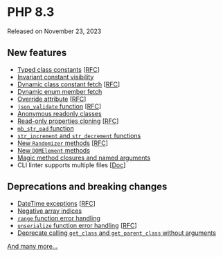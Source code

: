 # PHP 8.3

Released on November 23, 2023

## New features
- [Typed class constants](8.3/1_typed_class_constants.php) [[RFC](https://wiki.php.net/rfc/typed_class_constants)]
- [Invariant constant visibility](8.3/2_invariant_constant_visibility.php)
- [Dynamic class constant fetch](8.3/3_dynamic_class_constant_fetch.php) [[RFC](https://wiki.php.net/rfc/dynamic_class_constant_fetch)]
- [Dynamic enum member fetch](8.3/4_dynamic_enum_member_fetch.php)
- [Override attribute](8.3/5_override_attribute.php) [[RFC](https://wiki.php.net/rfc/marking_overriden_methods)]
- [`json_validate` function](8.3/6_json_validate.php) [[RFC](https://wiki.php.net/rfc/json_validate)]
- [Anonymous readonly classes](8.3/7_anonymous_readonly_classes.php)
- [Read-only properties cloning](8.3/8_readonly.php) [[RFC](https://wiki.php.net/rfc/readonly_amendments)]
- [`mb_str_pad` function](8.3/9_mb_str_pad.php)
- [`str_increment` and `str_decrement` functions](8.3/10_str_increment_decrement.php)
- [New `Randomizer` methods](8.3/11_randomizer.php) [[RFC](https://wiki.php.net/rfc/randomizer_additions)]
- [New `DOMElement` methods](8.3/12_dom.php)
- [Magic method closures and named arguments](8.3/14_magic_methods.php)
- CLI linter supports multiple files [[Doc](https://www.php.net/manual/en/features.commandline.options.php)]

## Deprecations and breaking changes
- [DateTime exceptions](8.3/15_1_datetime_exceptions.php) [[RFC](https://wiki.php.net/rfc/datetime-exceptions)]
- [Negative array indices](8.3/13_negative_array_indices.php)
- [`range` function error handling](8.3/15_2_range.php)
- [`unserialize` function error handling](8.3/15_3_unserialize.php) [[RFC](https://wiki.php.net/rfc/improve_unserialize_error_handling)]
- [Deprecate calling `get_class` and `get_parent_class` without arguments](8.3/15_4_deprecations.php)

[And many more...](https://www.php.net/releases/8.3/en.php#deprecations_and_bc_breaks)
